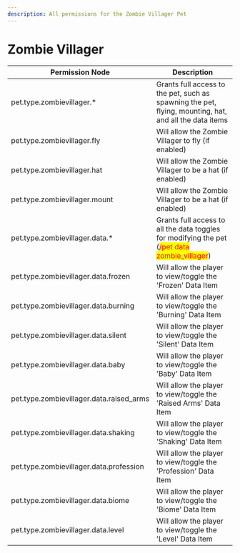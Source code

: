 ```yaml
---
description: All permissions for the Zombie Villager Pet
---
```


# Zombie Villager
| Permission Node | Description |
| - | - |
| pet.type.zombievillager.* | Grants full access to the pet, such as spawning the pet, flying, mounting, hat, and all the data items |
| pet.type.zombievillager.fly | Will allow the Zombie Villager to fly (if enabled) |
| pet.type.zombievillager.hat | Will allow the Zombie Villager to be a hat (if enabled) |
| pet.type.zombievillager.mount | Will allow the Zombie Villager to be a hat (if enabled) |
| pet.type.zombievillager.data.* | Grants full access to all the data toggles for modifying the pet (<mark style="color:red;">/pet data zombie_villager</mark>) |
| pet.type.zombievillager.data.frozen | Will allow the player to view/toggle the 'Frozen' Data Item |
| pet.type.zombievillager.data.burning | Will allow the player to view/toggle the 'Burning' Data Item |
| pet.type.zombievillager.data.silent | Will allow the player to view/toggle the 'Silent' Data Item |
| pet.type.zombievillager.data.baby | Will allow the player to view/toggle the 'Baby' Data Item |
| pet.type.zombievillager.data.raised_arms | Will allow the player to view/toggle the 'Raised Arms' Data Item |
| pet.type.zombievillager.data.shaking | Will allow the player to view/toggle the 'Shaking' Data Item |
| pet.type.zombievillager.data.profession | Will allow the player to view/toggle the 'Profession' Data Item |
| pet.type.zombievillager.data.biome | Will allow the player to view/toggle the 'Biome' Data Item |
| pet.type.zombievillager.data.level | Will allow the player to view/toggle the 'Level' Data Item |

